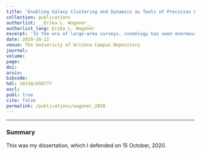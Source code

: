 ```yaml
---
title: 'Enabling Galaxy Clustering and Dynamics as Tools of Precision Cosmology'
collection: publications
authorlist: __Erika L. Wagoner__
authorlist_long: Erika L. Wagoner
excerpt: 'In the era of large-area surveys, cosmology has seen enormous growth in the amount of available data and a corresponding decrease in the statistical uncertainty of measurements made with this data. The increased precision has led to the discovery of differences between measurements based on the local versus early Universe. One of the most notable differences is a 4.4? tension between the expansion rate of the Universe measured directly with Type Ia supernovae versus that inferred from measurements of the Cosmic Microwave Background (CMB). This tension could be an exciting indication of new physics or a result of unknown systematic uncertainties becoming increasingly important as the statistical uncertainty decreases. In this dissertation, I first explore the possibility of systematic uncertainties due to various observing conditions, such as sky brightness and exposure time. Variations in these conditions lead to variations in the observed density of galaxies, which are difficult to differentiate from variations sourced by cosmology. I introduce a novel method for mitigating the impact of these observing conditions and correctly propagates the uncertainty due to the mitigation into the resulting cosmological analysis. I apply the method to Year 1 (Y1) data from the Dark Energy Survey (DES) and compare the results to the fiducial DES Y1 analysis. I find that this new method results in a modest improvement in the goodness of fit for the recovered cosmological parameters ($\Delta\chi^2=-6.5$ with no additional parameters). Second, I propose a new method for measuring the distance-redshift relation that is independent of both the distance ladder and the theoretical systematics of CMB measurements. I show that such a method is already feasible with existing data, and I forecast the constraining power of this measurement withnear-future data from the Dark Energy Spectroscopic Instrument (DESI). Without any added information, this method applied to DESI data will result in a ~1.3% measurement of the expansion rate. Adding cosmological supernova data improves the constraint to ~0.7%. This level of precision is enough to distinguish between local measurements of the expansion rate and those based on the CMB at high confidence.'
date: 2020-10-22
venue: The University of Arizona Campus Repository
journal: 
volume: 
page: 
doi: 
arxiv: 
bibcode: 
hdl: 10150/650777
ascl: 
publ: true
cite: false
permalink: /publications/wagoner_2020
---
```


*****

### Summary
This was my dissertation, which I defended on 15 October, 2020.
